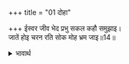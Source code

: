 +++
title = "01 दोहा"

+++
ईस्वर जीव भेद प्रभु सकल कहौ समुझाइ।  
जातें होइ चरन रति सोक मोह भ्रम जाइ॥14॥  

<details><summary>भावार्थ</summary>

हे प्रभो! ईश्वर और जीव का भेद भी सब समझाकर कहिए, जिससे आपके चरणों में मेरी प्रीति हो और शोक, मोह तथा भ्रम नष्ट हो जाएँ॥14॥  
</details>




